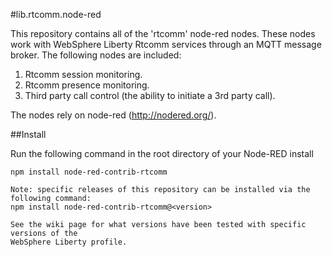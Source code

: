 #lib.rtcomm.node-red

This repository contains all of the 'rtcomm' node-red nodes. These nodes work with WebSphere Liberty Rtcomm services through an MQTT message broker. The following nodes are included:

1. Rtcomm session monitoring.
2. Rtcomm presence monitoring.
3. Third party call control (the ability to initiate a 3rd party call).

The nodes rely on node-red (http://nodered.org/).

##Install

Run the following command in the root directory of your Node-RED install

```
npm install node-red-contrib-rtcomm

Note: specific releases of this repository can be installed via the following command:
npm install node-red-contrib-rtcomm@<version>

See the wiki page for what versions have been tested with specific versions of the 
WebSphere Liberty profile.
```
